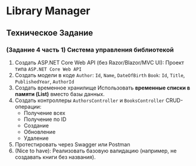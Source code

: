 # Library Manager
## Техническое Задание

### (Задание 4 часть 1) Система управления библиотекой

1. Создать ASP.NET Core Web API (без Razor/Blazor/MVC UI):
Проект типа `ASP.NET Core Web API` 
2. Создать модели в коде
    `Author`: `Id`, `Name`, `DateOfBirth`
    `Book`: `Id`, `Title`, `PublishedYear`, `AuthorId`
3. Создать временное хранилище
    Использовать **временные списки в памяти (List<T>)** вместо базы данных.
4. Создать контроллеры
    `AuthorsController` и `BooksController`
    CRUD-операции:
     - Получение всех
     - Получение по ID
     - Создание
     - Обновление
     - Удаление
5. Протестировать через Swagger или Postman
6. (Nice to have): Реализовать базовую валидацию (например, не создавать книги без названия).

